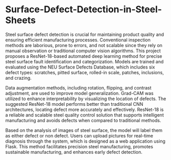 # Surface-Defect-Detection-in-Steel-Sheets

Steel surface defect detection is crucial for maintaining product quality and ensuring efficient manufacturing processes. Conventional inspection methods are laborious, prone to errors, and not scalable since they rely on manual observation or traditional computer vision algorithms. This project proposes a ResNet-18-based automated deep learning method for precise steel surface fault identification and categorization. Models are trained and evaluated using the NEU Surface Defects Database, which includes six defect types: scratches, pitted surface, rolled-in scale, patches, inclusions, and crazing. 

Data augmentation methods, including rotation, flipping, and contrast adjustment, are used to improve model generalization. Grad-CAM was utilized to enhance interpretability by visualizing the location of defects. The suggested ResNet-18 model performs better than traditional CNN architectures, locating defect more accurately and effectively. ResNet-18 is a reliable and scalable steel quality control solution that supports intelligent manufacturing and avoids defects when compared to traditional methods.

Based on the analysis of images of steel surface, the model will label them as either defect or non defect. Users can upload pictures for real-time diagnosis through the system, which is designed as a web application using Flask. This method facilitates precision steel manufacturing, promotes sustainable manufacturing, and enhances early defect detection.
